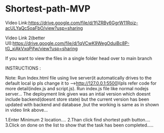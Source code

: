 # Shortest-path-MVP




Video Link:https://drive.google.com/file/d/1fjZRBy6GgrW11Roiz-acULYaQcSoaFbO/view?usp=sharing


Video Link 2(better UI):https://drive.google.com/file/d/1qVCwK9WegOduiBc8P-tG_xiAkVxqPjfw/view?usp=sharing



If you want to view the files in a single folder head over to main branch


INSTRUCTIONS : 

Note:
Run Index.html file using live server(it automatically drives to the default local ip pls change it to -->http://127.0.0.1:5500)(pls refer code for more detail(index.js and script.js).
Run index.js file like normal nodejs server...
The deployment link given was an intial version which doesnt include backend(doesnt store state) but the current version has been updated with backend and database ,but the working is same as in shown in video link above...

1.Enter Minimum 2 location....
2.Than click find shortest path button....
3.Click on done on the list to show that the task has been completed.....
